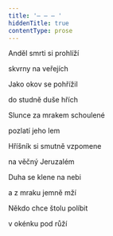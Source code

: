 ```yaml
---
title: '– – – '
hiddenTitle: true
contentType: prose
---
```


Anděl smrti si prohlíží

skvrny na veřejích

Jako okov se pohřížil

do studně duše hřích

Slunce za mrakem schoulené

pozlatí jeho lem

Hříšník si smutně vzpomene

na věčný Jeruzalém

Duha se klene na nebi

a z mraku jemně mží

Někdo chce štolu políbit

v okénku pod růží
